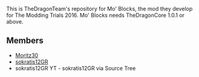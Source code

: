 This is TheDragonTeam's repository for Mo' Blocks, the mod they develop for The Modding Trials 2016. Mo' Blocks needs TheDragonCore 1.0.1 or above.

Members
-------
* [Moritz30](https://github.com/Moritz30)
* [sokratis12GR](https://github.com/sokratis12GR)
* sokratis12GR YT - sokratis12GR via Source Tree

